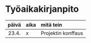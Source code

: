# Työaikakirjanpito

| päivä | aika | mitä tein          |
| :---: | :--- | :----------------- |
| 23.4. | x    | Projektin konffaus |
